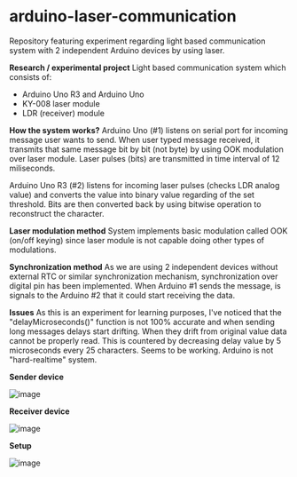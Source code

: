 # arduino-laser-communication
Repository featuring experiment regarding light based communication system with 2 independent Arduino devices by using laser.

**Research / experimental project**
Light based communication system which consists of:
- Arduino Uno R3 and Arduino Uno
- KY-008 laser module
- LDR (receiver) module

**How the system works?**
Arduino Uno (#1) listens on serial port for incoming message user wants to send.
When user typed message received, it transmits that same message bit by bit (not byte) by using OOK modulation 
over laser module. Laser pulses (bits) are transmitted in time interval of 12 miliseconds.

Arduino Uno R3 (#2) listens for incoming laser pulses (checks LDR analog value) 
and converts the value into binary value regarding of the set threshold.
Bits are then converted back by using bitwise operation to reconstruct the character.

**Laser modulation method**
System implements basic modulation called OOK (on/off keying) since laser module is not capable doing 
other types of modulations.

**Synchronization method**
As we are using 2 independent devices without external RTC or similar synchronization mechanism, synchronization over digital pin 
has been implemented. When Arduino #1 sends the message, is signals to the Arduino #2 that it could start receiving the data.

**Issues**
As this is an experiment for learning purposes, I've noticed that the "delayMicroseconds()" function is not 100% accurate and when 
sending long messages delays start drifting. When they drift from original value data cannot be properly read. 
This is countered by decreasing delay value by 5 microseconds every 25 characters. Seems to be working.
Arduino is not "hard-realtime" system.

**Sender device**

![image](https://github.com/NightRider92/arduino-laser-communication/assets/10942663/26e358ea-abb7-4d4f-bb15-50c789c5f151)

**Receiver device**

![image](https://github.com/NightRider92/arduino-laser-communication/assets/10942663/a6926f9b-e4e0-43fc-8e63-ceacc34baa08)

**Setup**

![image](https://github.com/NightRider92/arduino-laser-communication/assets/10942663/3d5430d0-fd39-4df3-9448-b7821ebb6352)
